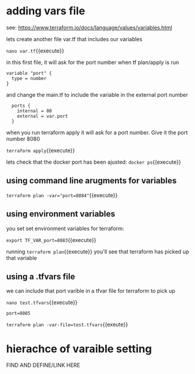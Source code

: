 #  adding vars file

see: https://www.terraform.io/docs/language/values/variables.html

lets create another file var.tf that includes our variables

`nano var.tf`{{execute}}

in this first file, it will ask for the port number when tf plan/apply is run



```
variable "port" {
  type = number
}
```

and change the main.tf to include the variable in the external port number

```
  ports {
    internal = 80
    external = var.port
  }
```

when you run terraform apply it will ask for a port number. Give it the port number 8080

`terraform apply`{{execute}}

lets check that the docker port has been ajusted:
`docker ps`{{execute}}

## using command line arugments for variables

`terraform plan -var="port=8084"`{{execute}}

## using environment variables

you set set environment variables for terraform:

`export TF_VAR_port=8083`{{execute}}

running `terraform plan`{{execute}} you'll see that terraform has picked up that variable


## using a .tfvars file

we can include that port varible in a tfvar file for terraform to pick up

`nano test.tfvars`{{execute}}

```
port=8085
```

`terraform plan -var-file=test.tfvars`{{exeute}}

# hierachce of varaible setting

FIND AND DEFINE/LINK HERE


